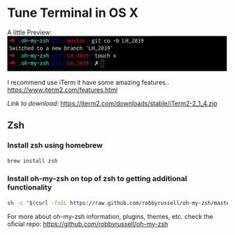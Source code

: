 # Tune Terminal in OS X

A little Preview:
![image here..](https://github.com/sfabrizio/tweaks/blob/master/images/oh-my-szh-default.jpg)


I recommend use iTerm it have some amazing features..  https://www.iterm2.com/features.html

*Link to download:*  https://iterm2.com/downloads/stable/iTerm2-2_1_4.zip



## Zsh
### Install zsh using homebrew

```bash
brew install zsh
```

### Install oh-my-zsh on top of zsh to getting additional functionality

```bash
sh -c "$(curl -fsSL https://raw.github.com/robbyrussell/oh-my-zsh/master/tools/install.sh)"
```



For more about oh-my-zsh information, plugins, themes, etc. check the oficial repo:
https://github.com/robbyrussell/oh-my-zsh
